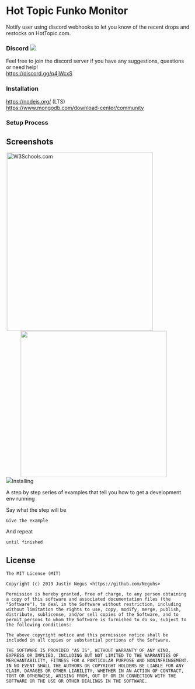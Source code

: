 # Hot Topic Funko Monitor

Notify user using discord webhooks to let you know of the recent drops and restocks on HotTopic.com.

### Discord  <img src="https://www.shareicon.net/data/16x16/2017/06/21/887435_logo_512x512.png">
Feel free to join the discord server if you have any suggestions, questions or need help! <br>
https://discord.gg/p4jWcxS


### Installation

https://nodejs.org/ (LTS) <br>
https://www.mongodb.com/download-center/community


### Setup Process


## Screenshots


<div>
<img src="https://i.gyazo.com/ec857043adcca2bdafbf4e275aa6aac2.png" alt="W3Schools.com" width="400px" height="488px" style="margin:0 2px">
<img src="https://gyazo.com/7f3cee66aa6014a914e9f211b66633c1.png" width="400px" style="padding-left:40px;">
</div>
<img src="https://i.gyazo.com/90979f10ef6dacdcf8de3f6e1b333f77.png"

### Installing

A step by step series of examples that tell you how to get a development env running

Say what the step will be

```
Give the example
```

And repeat

```
until finished
```




## License
```
The MIT License (MIT)

Copyright (c) 2019 Justin Negus <https://github.com/Neguhs>

Permission is hereby granted, free of charge, to any person obtaining a copy of this software and associated documentation files (the "Software"), to deal in the Software without restriction, including without limitation the rights to use, copy, modify, merge, publish, distribute, sublicense, and/or sell copies of the Software, and to permit persons to whom the Software is furnished to do so, subject to the following conditions:

The above copyright notice and this permission notice shall be included in all copies or substantial portions of the Software.

THE SOFTWARE IS PROVIDED "AS IS", WITHOUT WARRANTY OF ANY KIND, EXPRESS OR IMPLIED, INCLUDING BUT NOT LIMITED TO THE WARRANTIES OF MERCHANTABILITY, FITNESS FOR A PARTICULAR PURPOSE AND NONINFRINGEMENT. IN NO EVENT SHALL THE AUTHORS OR COPYRIGHT HOLDERS BE LIABLE FOR ANY CLAIM, DAMAGES OR OTHER LIABILITY, WHETHER IN AN ACTION OF CONTRACT, TORT OR OTHERWISE, ARISING FROM, OUT OF OR IN CONNECTION WITH THE SOFTWARE OR THE USE OR OTHER DEALINGS IN THE SOFTWARE.
```



